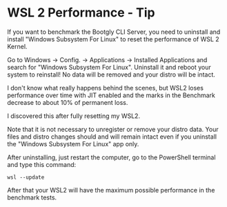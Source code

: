 # WSL 2 Performance - Tip

If you want to benchmark the Bootgly CLI Server, you need to uninstall and install "Windows Subsystem For Linux" to reset the performance of WSL 2 Kernel.

Go to Windows -> Config. -> Applications -> Installed Applications and search for "Windows Subsystem For Linux". Uninstall it and reboot your system to reinstall! No data will be removed and your distro will be intact.

I don't know what really happens behind the scenes, but WSL2 loses performance over time with JIT enabled and the marks in the Benchmark decrease to about 10% of permanent loss.

I discovered this after fully resetting my WSL2.

Note that it is not necessary to unregister or remove your distro data. Your files and distro changes should and will remain intact even if you uninstall the "Windows Subsystem For Linux" app only.

After uninstalling, just restart the computer, go to the PowerShell terminal and type this command:

`wsl --update`

After that your WSL2 will have the maximum possible performance in the benchmark tests.
